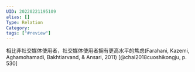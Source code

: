 ```yaml
---
UID: 20220221195109
alias: []
Type: Relation
Category: 
tags: ["#review"]
---
```


相比非社交媒体使用者，社交媒体使用者拥有更高水平的焦虑(Farahani, Kazemi, Aghamohamadi, Bakhtiarvand, & Ansari, 2011) [@chai2018cuoshikongju, p. 530]
